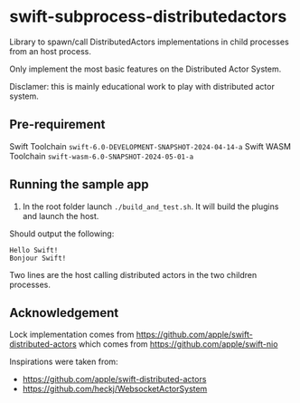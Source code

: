 # swift-subprocess-distributedactors

Library to spawn/call DistributedActors implementations in child processes from an host process.

Only implement the most basic features on the Distributed Actor System.

Disclamer: this is mainly educational work to play with distributed actor system.

## Pre-requirement

Swift Toolchain `swift-6.0-DEVELOPMENT-SNAPSHOT-2024-04-14-a`
Swift WASM Toolchain `swift-wasm-6.0-SNAPSHOT-2024-05-01-a`

## Running the sample app

1. In the root folder launch `./build_and_test.sh`. It will build the plugins and launch the host.

Should output the following:

```
Hello Swift!
Bonjour Swift!
```

Two lines are the host calling distributed actors in the two children processes.

## Acknowledgement
Lock implementation comes from https://github.com/apple/swift-distributed-actors which comes from https://github.com/apple/swift-nio

Inspirations were taken from:
- https://github.com/apple/swift-distributed-actors
- https://github.com/heckj/WebsocketActorSystem
